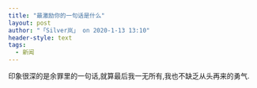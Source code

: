 ```yaml
---
title: "最激励你的一句话是什么"
layout: post
author: "「Silver岚」 on 2020-1-13 13:10"
header-style: text
tags:
  - 新闻
---
```


<head></head>
<body>
  印象很深的是余罪里的一句话,就算最后我一无所有,我也不缺乏从头再来的勇气.
 <br>
</body>


